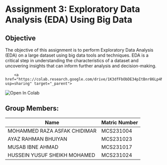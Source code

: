 # Assignment 3: Exploratory Data Analysis (EDA) Using Big Data

## Objective
The objective of this assignment is to perform Exploratory Data Analysis (EDA) on a large dataset using big data tools and techniques. EDA is a critical step in understanding the characteristics of a dataset and uncovering insights that can inform further analysis and decision-making.

        <a href="https://colab.research.google.com/drive/1K3dfFbObDE34pItBnr86Lp4N3EhvqY7R?usp=sharing" target="_parent">
  <img src="https://colab.research.google.com/assets/colab-badge.svg" alt="Open In Colab"/></a>

## Group Members:

| Name          | Matric Number  | 
| ------------- | -------------- | 
|MOHAMMED RAZA ASFAK CHIDIMAR     | MCS231004       | 
| AYAZ RAHMAN BHUIYAN    | MCS231023       |
|MUSAB IBNE AHMAD  | MCS231017        | 
| HUSSEIN YUSUF SHEIKH MOHAMED   | MCS231024       |



